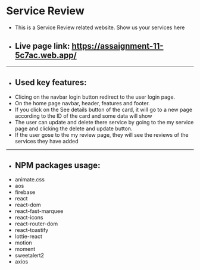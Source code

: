 # Service Review
* This is a Service Review related website. Show us your services here
 - ## Live page link: https://assaignment-11-5c7ac.web.app/
 *** 
- ## Used key features:
* Clicing on the navbar login button  redirect to the user login page.
* On the home page navbar, header, features and footer.
* If you click on the See details button of the card, it will go to a new page according to the ID of the card and some data will show
* The user can update and delete there service by going to the my service page and clicking the delete and update button.
*  If the user gose to the my review page, they will see the reviews of the services they have added
*** 
- ## NPM packages usage: 
* animate.css
* aos
* firebase
* react
* react-dom
* react-fast-marquee
* react-icons
* react-router-dom
* react-toastify
* lottie-react
* motion
* moment
* sweetalert2
* axios
